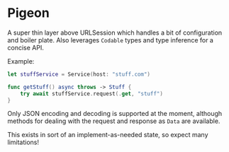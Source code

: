 # Pigeon

A super thin layer above URLSession which handles a bit of configuration and boiler plate. Also leverages `Codable` types and type inference for a concise API.


Example:

```swift
let stuffService = Service(host: "stuff.com")

func getStuff() async throws -> Stuff {
    try await stuffService.request(.get, "stuff")
}
```

Only JSON encoding and decoding is supported at the moment, although methods for dealing with the request and response as `Data` are available.

This exists in sort of an implement-as-needed state, so expect many limitations!
